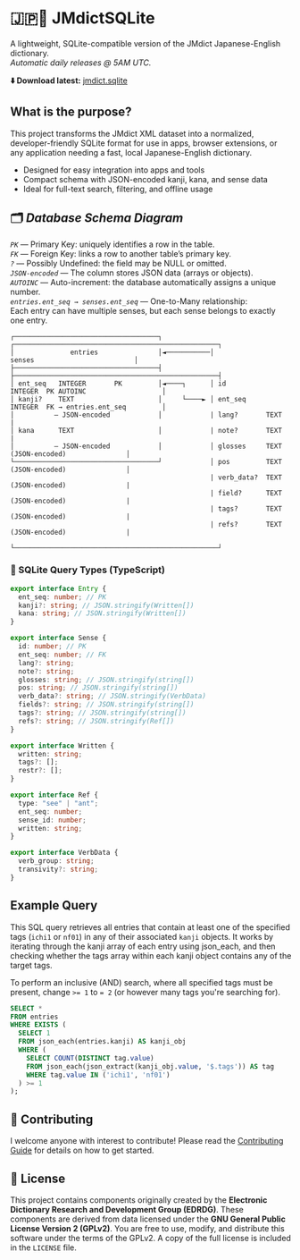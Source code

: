 # 🇯🇵📘 JMdictSQLite
A lightweight, SQLite-compatible version of the JMdict Japanese-English dictionary.<br>
*Automatic daily releases @ 5AM UTC.*

**⬇️ Download latest:** [jmdict.sqlite](https://github.com/seanmcbroom/JMdictSQLite/releases/download/latest/jmdict.sqlite)

## What is the purpose?
This project transforms the JMdict XML dataset into a normalized, developer-friendly SQLite format for use in apps, browser extensions, or any application needing a fast, local Japanese-English dictionary.
- Designed for easy integration into apps and tools
- Compact schema with JSON-encoded kanji, kana, and sense data
- Ideal for full-text search, filtering, and offline usage

## 🗂️ _Database Schema Diagram_
*`PK`* — Primary Key: uniquely identifies a row in the table.<br>
*`FK`* — Foreign Key: links a row to another table’s primary key.<br>
*`?`* — Possibly Undefined: the field may be NULL or omitted.<br>
*`JSON-encoded`* — The column stores JSON data (arrays or objects).<br>
*`AUTOINC`* — Auto-increment: the database automatically assigns a unique number.<br>
*`entries.ent_seq → senses.ent_seq`* — One-to-Many relationship:<br>
Each entry can have multiple senses, but each sense belongs to exactly one entry.<br>
```
┌────────────────────────────────────┐            ┌───────────────────────────────────────────────────┐
│              entries               │◄───────────│                    senses                         │
├────────────────────────────────────┤            ├───────────────────────────────────────────────────┤
│ ent_seq   INTEGER       PK         │◄────┐      │ id          INTEGER  PK AUTOINC                   │
│ kanji?    TEXT                     │     └────► │ ent_seq     INTEGER  FK → entries.ent_seq         │
│          – JSON-encoded            │            | lang?       TEXT                                  |
│ kana      TEXT                     │            | note?       TEXT                                  | 
│          – JSON-encoded            │            │ glosses     TEXT     (JSON-encoded)               │
└────────────────────────────────────┘            │ pos         TEXT     (JSON-encoded)               │
                                                  | verb_data?  TEXT     (JSON-encoded)               |
                                                  | field?      TEXT     (JSON-encoded)               |
                                                  | tags?       TEXT     (JSON-encoded)               |
                                                  | refs?       TEXT     (JSON-encoded)               |
                                                  └───────────────────────────────────────────────────┘
```
### 📝 SQLite Query Types (TypeScript)
```ts
export interface Entry {
  ent_seq: number; // PK
  kanji?: string; // JSON.stringify(Written[])
  kana: string; // JSON.stringify(Written[])
}

export interface Sense {
  id: number; // PK
  ent_seq: number; // FK
  lang?: string;
  note?: string;
  glosses: string; // JSON.stringify(string[])
  pos: string; // JSON.stringify(string[])
  verb_data?: string; // JSON.stringify(VerbData)
  fields?: string; // JSON.stringify(string[])
  tags?: string; // JSON.stringify(string[])
  refs?: string; // JSON.stringify(Ref[])
}

export interface Written {
  written: string;
  tags?: [];
  restr?: [];
}

export interface Ref {
  type: "see" | "ant";
  ent_seq: number;
  sense_id: number;
  written: string;
}

export interface VerbData {
  verb_group: string;
  transivity?: string;
}
```

## Example Query
This SQL query retrieves all entries that contain at least one of the specified tags (`ichi1` or `nf01`) in any of their associated `kanji` objects.
It works by iterating through the kanji array of each entry using json_each, and then checking whether the tags array within each kanji object contains any of the target tags.

To perform an inclusive (AND) search, where all specified tags must be present, change `>= 1` to `= 2` (or however many tags you're searching for).
```sql
SELECT *
FROM entries
WHERE EXISTS (
  SELECT 1
  FROM json_each(entries.kanji) AS kanji_obj
  WHERE (
    SELECT COUNT(DISTINCT tag.value)
    FROM json_each(json_extract(kanji_obj.value, '$.tags')) AS tag
    WHERE tag.value IN ('ichi1', 'nf01')
  ) >= 1
);
```

## 🤝 Contributing

I welcome anyone with interest to contribute! Please read the [Contributing Guide](./github/CONTRIBUTING.md) for details on how to get started.

## 📜 License
This project contains components originally created by the **Electronic Dictionary Research and Development Group (EDRDG)**. These components are derived from data licensed under the **GNU General Public License Version 2 (GPLv2)**.
You are free to use, modify, and distribute this software under the terms of the GPLv2. A copy of the full license is included in the `LICENSE` file.
